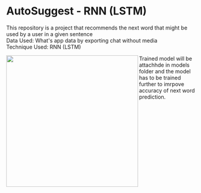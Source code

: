 # AutoSuggest - RNN (LSTM)

This repository is a project that recommends the next word that might be used by a user in a given sentence <br/>
Data Used: What's app data by exporting chat without media <br/>
Technique Used: RNN (LSTM) <br/>
<p align="center">
  <img src="https://miro.medium.com/max/1080/1*Yg7_TNQ1jx1zOzfiAnx8MA.png" width="350" align="left">
</p>

Trained model will be attachhde in models folder and the model has to be trained further to imrpove accuracy of next word prediction.
